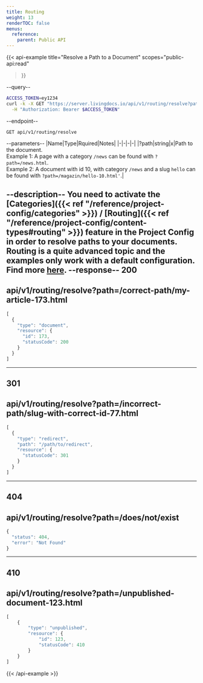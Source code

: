 ```yaml
---
title: Routing
weight: 13
renderTOC: false
menus:
  reference:
    parent: Public API
---
```


{{< api-example
  title="Resolve a Path to a Document"
  scopes="public-api:read"
>}}

--query--

```bash
ACCESS_TOKEN=ey1234
curl -k -X GET "https://server.livingdocs.io/api/v1/routing/resolve?path=:path" \
  -H "Authorization: Bearer $ACCESS_TOKEN"
```

--endpoint--
```
GET api/v1/routing/resolve
```

--parameters--
|Name|Type|Rquired|Notes|
|-|-|-|-|
|?path|string|x|Path to the document.<br>Example 1: A page with a category `/news` can be found with `?path=/news.html`.<br>Example 2: A document with id 10, with category `/news` and a slug `hello` can be found with `?path=/magazin/hello-10.html'`.|

--description--
You need to activate the [Categories]({{< ref "/reference/project-config/categories" >}}) / [Routing]({{< ref "/reference/project-config/content-types#routing" >}}) feature in the Project Config in order to resolve paths to your documents. Routing is a quite advanced topic and the examples only work with a default configuration. Find more [here](/guides/organisation/routing-system/).
--response--
200
---
api/v1/routing/resolve?path=/correct-path/my-article-173.html
---
```js
[
  {
    "type": "document",
    "resource": {
      "id": 173,
      "statusCode": 200
    }
  }
]
```
-----
301
---
api/v1/routing/resolve?path=/incorrect-path/slug-with-correct-id-77.html
---
```js
[
  {
    "type": "redirect",
    "path": "/path/to/redirect",
    "resource": {
      "statusCode": 301
    }
  }
]
```
-----
404
---
api/v1/routing/resolve?path=/does/not/exist
---
```js
{
  "status": 404,
  "error": "Not Found"
}
```
-----
410
---
api/v1/routing/resolve?path=/unpublished-document-123.html
---
```js
[
    {
        "type": "unpublished",
        "resource": {
            "id": 123,
            "statusCode": 410
        }
    }
]
```

{{< /api-example >}}
